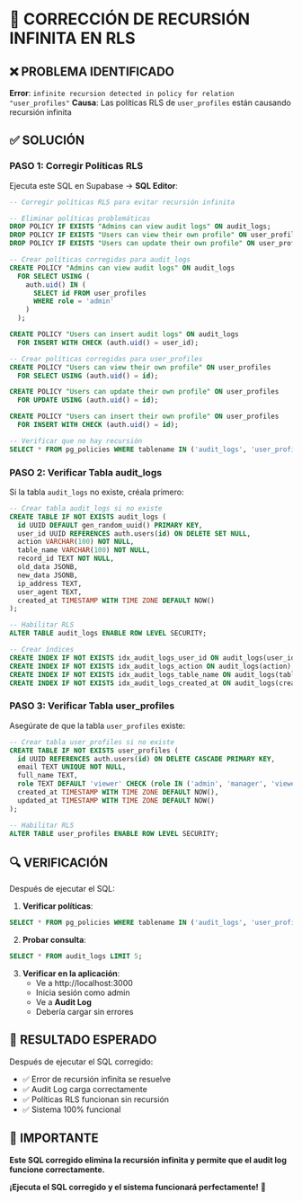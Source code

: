# 🔧 CORRECCIÓN DE RECURSIÓN INFINITA EN RLS

## ❌ **PROBLEMA IDENTIFICADO**

**Error**: `infinite recursion detected in policy for relation "user_profiles"`
**Causa**: Las políticas RLS de `user_profiles` están causando recursión infinita

## ✅ **SOLUCIÓN**

### **PASO 1: Corregir Políticas RLS**

Ejecuta este SQL en Supabase → **SQL Editor**:

```sql
-- Corregir políticas RLS para evitar recursión infinita

-- Eliminar políticas problemáticas
DROP POLICY IF EXISTS "Admins can view audit logs" ON audit_logs;
DROP POLICY IF EXISTS "Users can view their own profile" ON user_profiles;
DROP POLICY IF EXISTS "Users can update their own profile" ON user_profiles;

-- Crear políticas corregidas para audit_logs
CREATE POLICY "Admins can view audit logs" ON audit_logs
  FOR SELECT USING (
    auth.uid() IN (
      SELECT id FROM user_profiles 
      WHERE role = 'admin'
    )
  );

CREATE POLICY "Users can insert audit logs" ON audit_logs
  FOR INSERT WITH CHECK (auth.uid() = user_id);

-- Crear políticas corregidas para user_profiles
CREATE POLICY "Users can view their own profile" ON user_profiles
  FOR SELECT USING (auth.uid() = id);

CREATE POLICY "Users can update their own profile" ON user_profiles
  FOR UPDATE USING (auth.uid() = id);

CREATE POLICY "Users can insert their own profile" ON user_profiles
  FOR INSERT WITH CHECK (auth.uid() = id);

-- Verificar que no hay recursión
SELECT * FROM pg_policies WHERE tablename IN ('audit_logs', 'user_profiles');
```

### **PASO 2: Verificar Tabla audit_logs**

Si la tabla `audit_logs` no existe, créala primero:

```sql
-- Crear tabla audit_logs si no existe
CREATE TABLE IF NOT EXISTS audit_logs (
  id UUID DEFAULT gen_random_uuid() PRIMARY KEY,
  user_id UUID REFERENCES auth.users(id) ON DELETE SET NULL,
  action VARCHAR(100) NOT NULL,
  table_name VARCHAR(100) NOT NULL,
  record_id TEXT NOT NULL,
  old_data JSONB,
  new_data JSONB,
  ip_address TEXT,
  user_agent TEXT,
  created_at TIMESTAMP WITH TIME ZONE DEFAULT NOW()
);

-- Habilitar RLS
ALTER TABLE audit_logs ENABLE ROW LEVEL SECURITY;

-- Crear índices
CREATE INDEX IF NOT EXISTS idx_audit_logs_user_id ON audit_logs(user_id);
CREATE INDEX IF NOT EXISTS idx_audit_logs_action ON audit_logs(action);
CREATE INDEX IF NOT EXISTS idx_audit_logs_table_name ON audit_logs(table_name);
CREATE INDEX IF NOT EXISTS idx_audit_logs_created_at ON audit_logs(created_at);
```

### **PASO 3: Verificar Tabla user_profiles**

Asegúrate de que la tabla `user_profiles` existe:

```sql
-- Crear tabla user_profiles si no existe
CREATE TABLE IF NOT EXISTS user_profiles (
  id UUID REFERENCES auth.users(id) ON DELETE CASCADE PRIMARY KEY,
  email TEXT UNIQUE NOT NULL,
  full_name TEXT,
  role TEXT DEFAULT 'viewer' CHECK (role IN ('admin', 'manager', 'viewer', 'service')),
  created_at TIMESTAMP WITH TIME ZONE DEFAULT NOW(),
  updated_at TIMESTAMP WITH TIME ZONE DEFAULT NOW()
);

-- Habilitar RLS
ALTER TABLE user_profiles ENABLE ROW LEVEL SECURITY;
```

## 🔍 **VERIFICACIÓN**

Después de ejecutar el SQL:

1. **Verificar políticas**:
```sql
SELECT * FROM pg_policies WHERE tablename IN ('audit_logs', 'user_profiles');
```

2. **Probar consulta**:
```sql
SELECT * FROM audit_logs LIMIT 5;
```

3. **Verificar en la aplicación**:
   - Ve a http://localhost:3000
   - Inicia sesión como admin
   - Ve a **Audit Log**
   - Debería cargar sin errores

## 🎯 **RESULTADO ESPERADO**

Después de ejecutar el SQL corregido:
- ✅ Error de recursión infinita se resuelve
- ✅ Audit Log carga correctamente
- ✅ Políticas RLS funcionan sin recursión
- ✅ Sistema 100% funcional

## 🚨 **IMPORTANTE**

**Este SQL corregido elimina la recursión infinita y permite que el audit log funcione correctamente.**

**¡Ejecuta el SQL corregido y el sistema funcionará perfectamente!** 🚀
